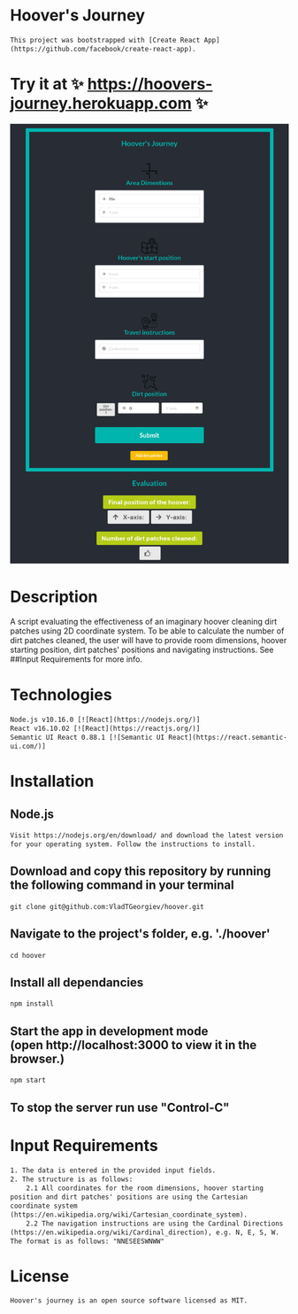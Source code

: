 # Hoover's Journey
    This project was bootstrapped with [Create React App](https://github.com/facebook/create-react-app).



# Try it at :sparkles:  https://hoovers-journey.herokuapp.com :sparkles:

![Preview](/public/preview.png)



# Description

A script evaluating the effectiveness of an imaginary hoover cleaning dirt patches using 2D coordinate system.
To be able to calculate the number of dirt patches cleaned, the user will have to provide room dimensions, 
hoover starting position, dirt patches' positions and navigating instructions.
See ##Input Requirements for more info.



# Technologies

    Node.js v10.16.0 [![React](https://nodejs.org/)]
    React v16.10.02 [![React](https://reactjs.org/)]
    Semantic UI React 0.88.1 [![Semantic UI React](https://react.semantic-ui.com/)]


# Installation

## Node.js

    Visit https://nodejs.org/en/download/ and download the latest version for your operating system. Follow the instructions to install.

## Download and copy this repository by running the following command in your terminal

    git clone git@github.com:VladTGeorgiev/hoover.git

## Navigate to the project's folder, e.g. './hoover'

    cd hoover

## Install all dependancies

    npm install

## Start the app in development mode (open http://localhost:3000 to view it in the browser.)

    npm start

## To stop the server run use "Control-C"



# Input Requirements
    1. The data is entered in the provided input fields.
    2. The structure is as follows:
        2.1 All coordinates for the room dimensions, hoover starting position and dirt patches' positions are using the Cartesian coordinate system (https://en.wikipedia.org/wiki/Cartesian_coordinate_system).
        2.2 The navigation instructions are using the Cardinal Directions (https://en.wikipedia.org/wiki/Cardinal_direction), e.g. N, E, S, W. The format is as follows: "NNESEESWNWW"



# License
    Hoover's journey is an open source software licensed as MIT.